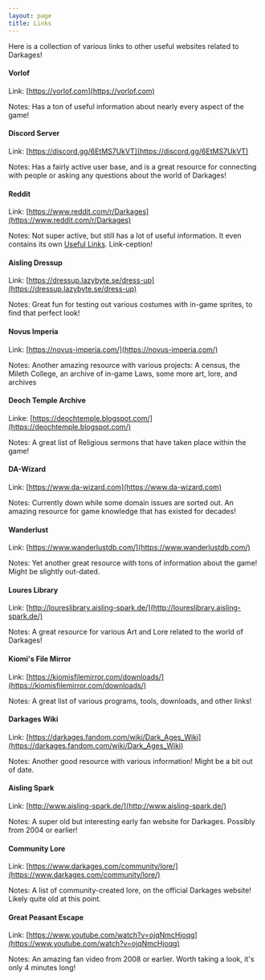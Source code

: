 ```yaml
---
layout: page
title: Links
---
```


Here is a collection of various links to other useful websites related to Darkages!


#### Vorlof

Link: [https://vorlof.com](https://vorlof.com)

Notes: Has a ton of useful information about nearly every aspect of the game!


#### Discord Server

Link: [https://discord.gg/6EtMS7UkVT](https://discord.gg/6EtMS7UkVT)

Notes: Has a fairly active user base, and is a great resource for connecting with people or asking any questions about the world of Darkages!

#### Reddit

Link: [https://www.reddit.com/r/Darkages](https://www.reddit.com/r/Darkages)

Notes: Not super active, but still has a lot of useful information. It even contains its own [Useful Links](https://www.reddit.com/r/Darkages/comments/diy9jf/dark_ages_useful_links/). Link-ception!

#### Aisling Dressup

Link: [https://dressup.lazybyte.se/dress-up](https://dressup.lazybyte.se/dress-up)

Notes: Great fun for testing out various costumes with in-game sprites, to find that perfect look!

#### Novus Imperia

Link: [https://novus-imperia.com/](https://novus-imperia.com/)

Notes: Another amazing resource with various projects: A census, the Mileth College, an archive of in-game Laws, some more art, lore, and archives

#### Deoch Temple Archive

Linke: [https://deochtemple.blogspot.com/](https://deochtemple.blogspot.com/)

Notes: A great list of Religious sermons that have taken place within the game!

#### DA-Wizard

Link: [https://www.da-wizard.com](https://www.da-wizard.com)

Notes: Currently down while some domain issues are sorted out. An amazing resource for game knowledge that has existed for decades!

#### Wanderlust

Link: [https://www.wanderlustdb.com/](https://www.wanderlustdb.com/)

Notes: Yet another great resource with tons of information about the game! Might be slightly out-dated.

#### Loures Library

Link: [http://loureslibrary.aisling-spark.de/](http://loureslibrary.aisling-spark.de/)

Notes: A great resource for various Art and Lore related to the world of Darkages!

#### Kiomi's File Mirror

Link: [https://kiomisfilemirror.com/downloads/](https://kiomisfilemirror.com/downloads/)

Notes: A great list of various programs, tools, downloads, and other links!

#### Darkages Wiki

Link: [https://darkages.fandom.com/wiki/Dark_Ages_Wiki](https://darkages.fandom.com/wiki/Dark_Ages_Wiki)

Notes: Another good resource with various information! Might be a bit out of date.

#### Aisling Spark

Link: [http://www.aisling-spark.de/](http://www.aisling-spark.de/)

Notes: A super old but interesting early fan website for Darkages. Possibly from 2004 or earlier!

#### Community Lore

Link: [https://www.darkages.com/community/lore/](https://www.darkages.com/community/lore/)

Notes: A list of community-created lore, on the official Darkages website! Likely quite old at this point.

#### Great Peasant Escape

Link: [https://www.youtube.com/watch?v=ojqNmcHjoqg](https://www.youtube.com/watch?v=ojqNmcHjoqg)

Notes: An amazing fan video from 2008 or earlier. Worth taking a look, it's only 4 minutes long!